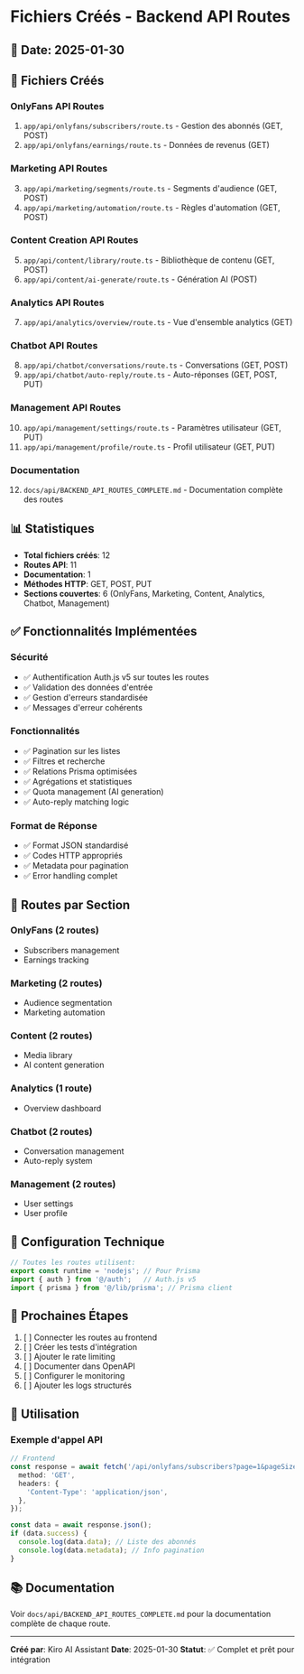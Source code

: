 # Fichiers Créés - Backend API Routes

## 📅 Date: 2025-01-30

## 📁 Fichiers Créés

### OnlyFans API Routes
1. `app/api/onlyfans/subscribers/route.ts` - Gestion des abonnés (GET, POST)
2. `app/api/onlyfans/earnings/route.ts` - Données de revenus (GET)

### Marketing API Routes
3. `app/api/marketing/segments/route.ts` - Segments d'audience (GET, POST)
4. `app/api/marketing/automation/route.ts` - Règles d'automation (GET, POST)

### Content Creation API Routes
5. `app/api/content/library/route.ts` - Bibliothèque de contenu (GET, POST)
6. `app/api/content/ai-generate/route.ts` - Génération AI (POST)

### Analytics API Routes
7. `app/api/analytics/overview/route.ts` - Vue d'ensemble analytics (GET)

### Chatbot API Routes
8. `app/api/chatbot/conversations/route.ts` - Conversations (GET, POST)
9. `app/api/chatbot/auto-reply/route.ts` - Auto-réponses (GET, POST, PUT)

### Management API Routes
10. `app/api/management/settings/route.ts` - Paramètres utilisateur (GET, PUT)
11. `app/api/management/profile/route.ts` - Profil utilisateur (GET, PUT)

### Documentation
12. `docs/api/BACKEND_API_ROUTES_COMPLETE.md` - Documentation complète des routes

## 📊 Statistiques

- **Total fichiers créés**: 12
- **Routes API**: 11
- **Documentation**: 1
- **Méthodes HTTP**: GET, POST, PUT
- **Sections couvertes**: 6 (OnlyFans, Marketing, Content, Analytics, Chatbot, Management)

## ✅ Fonctionnalités Implémentées

### Sécurité
- ✅ Authentification Auth.js v5 sur toutes les routes
- ✅ Validation des données d'entrée
- ✅ Gestion d'erreurs standardisée
- ✅ Messages d'erreur cohérents

### Fonctionnalités
- ✅ Pagination sur les listes
- ✅ Filtres et recherche
- ✅ Relations Prisma optimisées
- ✅ Agrégations et statistiques
- ✅ Quota management (AI generation)
- ✅ Auto-reply matching logic

### Format de Réponse
- ✅ Format JSON standardisé
- ✅ Codes HTTP appropriés
- ✅ Metadata pour pagination
- ✅ Error handling complet

## 🎯 Routes par Section

### OnlyFans (2 routes)
- Subscribers management
- Earnings tracking

### Marketing (2 routes)
- Audience segmentation
- Marketing automation

### Content (2 routes)
- Media library
- AI content generation

### Analytics (1 route)
- Overview dashboard

### Chatbot (2 routes)
- Conversation management
- Auto-reply system

### Management (2 routes)
- User settings
- User profile

## 🔧 Configuration Technique

```typescript
// Toutes les routes utilisent:
export const runtime = 'nodejs'; // Pour Prisma
import { auth } from '@/auth';   // Auth.js v5
import { prisma } from '@/lib/prisma'; // Prisma client
```

## 📝 Prochaines Étapes

1. [ ] Connecter les routes au frontend
2. [ ] Créer les tests d'intégration
3. [ ] Ajouter le rate limiting
4. [ ] Documenter dans OpenAPI
5. [ ] Configurer le monitoring
6. [ ] Ajouter les logs structurés

## 🚀 Utilisation

### Exemple d'appel API

```typescript
// Frontend
const response = await fetch('/api/onlyfans/subscribers?page=1&pageSize=20', {
  method: 'GET',
  headers: {
    'Content-Type': 'application/json',
  },
});

const data = await response.json();
if (data.success) {
  console.log(data.data); // Liste des abonnés
  console.log(data.metadata); // Info pagination
}
```

## 📚 Documentation

Voir `docs/api/BACKEND_API_ROUTES_COMPLETE.md` pour la documentation complète de chaque route.

---

**Créé par**: Kiro AI Assistant
**Date**: 2025-01-30
**Statut**: ✅ Complet et prêt pour intégration

